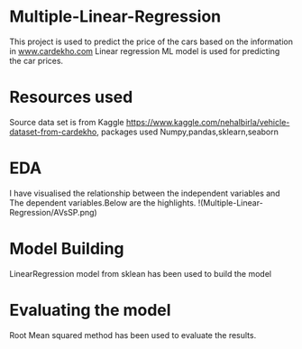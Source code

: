 # Multiple-Linear-Regression

This project is used to predict the price of the cars based on the information in www.cardekho.com
Linear regression ML model is used for predicting the car prices.

# Resources used
Source data set is from Kaggle https://www.kaggle.com/nehalbirla/vehicle-dataset-from-cardekho, 
packages used Numpy,pandas,sklearn,seaborn

# EDA

I have visualised the relationship between the independent variables and The dependent variables.Below are the highlights.
!(Multiple-Linear-Regression/AVsSP.png)

# Model Building
 LinearRegression model from sklean has been used to build the model

# Evaluating the model
Root Mean squared method has been used to evaluate the results.
